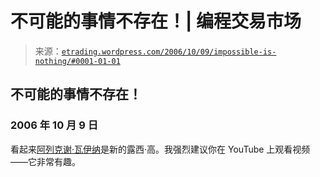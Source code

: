 <!--yml

分类：未分类

日期：2024-05-12 19:49:08

-->

# 不可能的事情不存在！| 编程交易市场

> 来源：[`etrading.wordpress.com/2006/10/09/impossible-is-nothing/#0001-01-01`](https://etrading.wordpress.com/2006/10/09/impossible-is-nothing/#0001-01-01)

## 不可能的事情不存在！

### 2006 年 10 月 9 日

看起来[阿列克谢·瓦伊纳](http://www.ivygateblog.com/blog/2006/10/will_the_real_aleksey_vayner_please_stand_up.html)是新的露西·高。我强烈建议你在 YouTube 上观看视频——它非常有趣。
